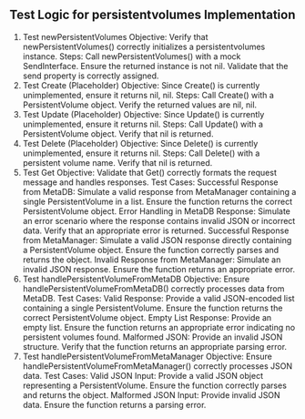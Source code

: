 
## Test Logic for persistentvolumes Implementation

1. Test newPersistentVolumes
Objective: Verify that newPersistentVolumes() correctly initializes a persistentvolumes instance.
Steps:
Call newPersistentVolumes() with a mock SendInterface.
Ensure the returned instance is not nil.
Validate that the send property is correctly assigned.
2. Test Create (Placeholder)
Objective: Since Create() is currently unimplemented, ensure it returns nil, nil.
Steps:
Call Create() with a PersistentVolume object.
Verify the returned values are nil, nil.
3. Test Update (Placeholder)
Objective: Since Update() is currently unimplemented, ensure it returns nil.
Steps:
Call Update() with a PersistentVolume object.
Verify that nil is returned.
4. Test Delete (Placeholder)
Objective: Since Delete() is currently unimplemented, ensure it returns nil.
Steps:
Call Delete() with a persistent volume name.
Verify that nil is returned.
5. Test Get
Objective: Validate that Get() correctly formats the request message and handles responses.
Test Cases:
Successful Response from MetaDB:
Simulate a valid response from MetaManager containing a single PersistentVolume in a list.
Ensure the function returns the correct PersistentVolume object.
Error Handling in MetaDB Response:
Simulate an error scenario where the response contains invalid JSON or incorrect data.
Verify that an appropriate error is returned.
Successful Response from MetaManager:
Simulate a valid JSON response directly containing a PersistentVolume object.
Ensure the function correctly parses and returns the object.
Invalid Response from MetaManager:
Simulate an invalid JSON response.
Ensure the function returns an appropriate error.
6. Test handlePersistentVolumeFromMetaDB
Objective: Ensure handlePersistentVolumeFromMetaDB() correctly processes data from MetaDB.
Test Cases:
Valid Response:
Provide a valid JSON-encoded list containing a single PersistentVolume.
Ensure the function returns the correct PersistentVolume object.
Empty List Response:
Provide an empty list.
Ensure the function returns an appropriate error indicating no persistent volumes found.
Malformed JSON:
Provide an invalid JSON structure.
Verify that the function returns an appropriate parsing error.
7. Test handlePersistentVolumeFromMetaManager
Objective: Ensure handlePersistentVolumeFromMetaManager() correctly processes JSON data.
Test Cases:
Valid JSON Input:
Provide a valid JSON object representing a PersistentVolume.
Ensure the function correctly parses and returns the object.
Malformed JSON Input:
Provide invalid JSON data.
Ensure the function returns a parsing error.